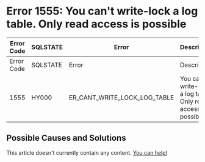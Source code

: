 
# Error 1555: You can't write-lock a log table. Only read access is possible


| Error Code | SQLSTATE | Error | Description |
| --- | --- | --- | --- |
| Error Code | SQLSTATE | Error | Description |
| 1555 | HY000 | ER_CANT_WRITE_LOCK_LOG_TABLE | You can't write-lock a log table. Only read access is possible |




## Possible Causes and Solutions


This article doesn't currently contain any content. [You can help!](/en/writing-and-editing-knowledge-base-articles/)


